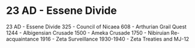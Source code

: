 # 23 AD - Essene Divide

23 AD - Essene Divide
325 - Council of Nicaea
608 - Arthurian Grail Quest
1244 - Albigensian Crusade
1500 - Ameka Crusade
1750 - Nibiruian Re-acquaintance
1916 - Zeta Surveillance
1930-1940 - Zeta Treaties and MJ-12